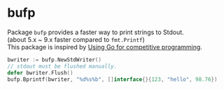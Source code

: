 # bufp

Package `bufp` provides a faster way to print strings to Stdout.   
(about 5.x ~ 9.x faster compared to `fmt.Printf`)   
This package is inspired by [Using Go for competitive programming](http://byrd.im/competitive-go/).

```go
bwriter := bufp.NewStdWriter()
// stdout must be flushed manually.
defer bwriter.Flush()
bufp.Bprintf(bwriter, "%d%s%b", []interface{}{123, "hello", 98.76})
```
